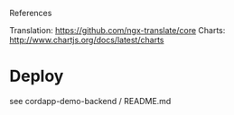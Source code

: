 References

Translation: https://github.com/ngx-translate/core
Charts: http://www.chartjs.org/docs/latest/charts

# Deploy
see cordapp-demo-backend / README.md

